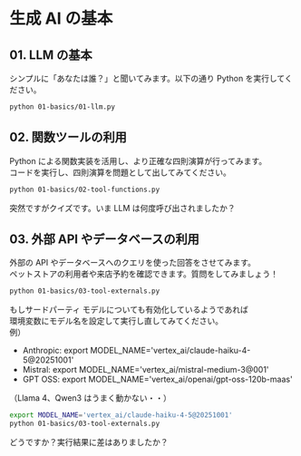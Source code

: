 # 生成 AI の基本

## 01. LLM の基本

シンプルに「あなたは誰？」と聞いてみます。以下の通り Python を実行してください。

```bash
python 01-basics/01-llm.py
```


## 02. 関数ツールの利用

Python による関数実装を活用し、より正確な四則演算が行ってみます。  
コードを実行し、四則演算を問題として出してみてください。

```bash
python 01-basics/02-tool-functions.py
```

突然ですがクイズです。いま LLM は何度呼び出されましたか？


## 03. 外部 API やデータベースの利用

外部の API やデータベースへのクエリを使った回答をさせてみます。  
ペットストアの利用者や来店予約を確認できます。質問をしてみましょう！

```bash
python 01-basics/03-tool-externals.py
```

もしサードパーティ モデルについても有効化しているようであれば  
環境変数にモデル名を設定して実行し直してみてください。  
例）

- Anthropic: export MODEL_NAME='vertex_ai/claude-haiku-4-5@20251001'
- Mistral: export MODEL_NAME='vertex_ai/mistral-medium-3@001'
- GPT OSS: export MODEL_NAME='vertex_ai/openai/gpt-oss-120b-maas'

（Llama 4、Qwen3 はうまく動かない・・）

```bash
export MODEL_NAME='vertex_ai/claude-haiku-4-5@20251001'
python 01-basics/03-tool-externals.py
```

どうですか？実行結果に差はありましたか？
